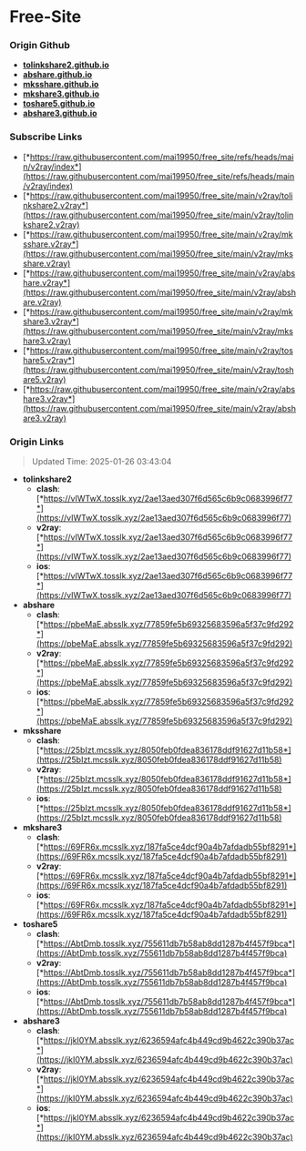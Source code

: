 # Free-Site

### Origin Github

- [**tolinkshare2.github.io**](https://github.com/tolinkshare2/tolinkshare2.github.io)
- [**abshare.github.io**](https://github.com/abshare/abshare.github.io)
- [**mksshare.github.io**](https://github.com/mksshare/mksshare.github.io)
- [**mkshare3.github.io**](https://github.com/mkshare3/mkshare3.github.io)
- [**toshare5.github.io**](https://github.com/toshare5/toshare5.github.io)
- [**abshare3.github.io**](https://github.com/abshare3/abshare3.github.io)

### Subscribe Links

- [*https://raw.githubusercontent.com/mai19950/free_site/refs/heads/main/v2ray/index*](https://raw.githubusercontent.com/mai19950/free_site/refs/heads/main/v2ray/index)
- [*https://raw.githubusercontent.com/mai19950/free_site/main/v2ray/tolinkshare2.v2ray*](https://raw.githubusercontent.com/mai19950/free_site/main/v2ray/tolinkshare2.v2ray)
- [*https://raw.githubusercontent.com/mai19950/free_site/main/v2ray/mksshare.v2ray*](https://raw.githubusercontent.com/mai19950/free_site/main/v2ray/mksshare.v2ray)
- [*https://raw.githubusercontent.com/mai19950/free_site/main/v2ray/abshare.v2ray*](https://raw.githubusercontent.com/mai19950/free_site/main/v2ray/abshare.v2ray)
- [*https://raw.githubusercontent.com/mai19950/free_site/main/v2ray/mkshare3.v2ray*](https://raw.githubusercontent.com/mai19950/free_site/main/v2ray/mkshare3.v2ray)
- [*https://raw.githubusercontent.com/mai19950/free_site/main/v2ray/toshare5.v2ray*](https://raw.githubusercontent.com/mai19950/free_site/main/v2ray/toshare5.v2ray)
- [*https://raw.githubusercontent.com/mai19950/free_site/main/v2ray/abshare3.v2ray*](https://raw.githubusercontent.com/mai19950/free_site/main/v2ray/abshare3.v2ray)

### Origin Links

> Updated Time: 2025-01-26 03:43:04

- **tolinkshare2**
  - **clash**: [*https://vIWTwX.tosslk.xyz/2ae13aed307f6d565c6b9c0683996f77*](https://vIWTwX.tosslk.xyz/2ae13aed307f6d565c6b9c0683996f77)
  - **v2ray**: [*https://vIWTwX.tosslk.xyz/2ae13aed307f6d565c6b9c0683996f77*](https://vIWTwX.tosslk.xyz/2ae13aed307f6d565c6b9c0683996f77)
  - **ios**: [*https://vIWTwX.tosslk.xyz/2ae13aed307f6d565c6b9c0683996f77*](https://vIWTwX.tosslk.xyz/2ae13aed307f6d565c6b9c0683996f77)
- **abshare**
  - **clash**: [*https://pbeMaE.absslk.xyz/77859fe5b69325683596a5f37c9fd292*](https://pbeMaE.absslk.xyz/77859fe5b69325683596a5f37c9fd292)
  - **v2ray**: [*https://pbeMaE.absslk.xyz/77859fe5b69325683596a5f37c9fd292*](https://pbeMaE.absslk.xyz/77859fe5b69325683596a5f37c9fd292)
  - **ios**: [*https://pbeMaE.absslk.xyz/77859fe5b69325683596a5f37c9fd292*](https://pbeMaE.absslk.xyz/77859fe5b69325683596a5f37c9fd292)
- **mksshare**
  - **clash**: [*https://25bIzt.mcsslk.xyz/8050feb0fdea836178ddf91627d11b58*](https://25bIzt.mcsslk.xyz/8050feb0fdea836178ddf91627d11b58)
  - **v2ray**: [*https://25bIzt.mcsslk.xyz/8050feb0fdea836178ddf91627d11b58*](https://25bIzt.mcsslk.xyz/8050feb0fdea836178ddf91627d11b58)
  - **ios**: [*https://25bIzt.mcsslk.xyz/8050feb0fdea836178ddf91627d11b58*](https://25bIzt.mcsslk.xyz/8050feb0fdea836178ddf91627d11b58)
- **mkshare3**
  - **clash**: [*https://69FR6x.mcsslk.xyz/187fa5ce4dcf90a4b7afdadb55bf8291*](https://69FR6x.mcsslk.xyz/187fa5ce4dcf90a4b7afdadb55bf8291)
  - **v2ray**: [*https://69FR6x.mcsslk.xyz/187fa5ce4dcf90a4b7afdadb55bf8291*](https://69FR6x.mcsslk.xyz/187fa5ce4dcf90a4b7afdadb55bf8291)
  - **ios**: [*https://69FR6x.mcsslk.xyz/187fa5ce4dcf90a4b7afdadb55bf8291*](https://69FR6x.mcsslk.xyz/187fa5ce4dcf90a4b7afdadb55bf8291)
- **toshare5**
  - **clash**: [*https://AbtDmb.tosslk.xyz/755611db7b58ab8dd1287b4f457f9bca*](https://AbtDmb.tosslk.xyz/755611db7b58ab8dd1287b4f457f9bca)
  - **v2ray**: [*https://AbtDmb.tosslk.xyz/755611db7b58ab8dd1287b4f457f9bca*](https://AbtDmb.tosslk.xyz/755611db7b58ab8dd1287b4f457f9bca)
  - **ios**: [*https://AbtDmb.tosslk.xyz/755611db7b58ab8dd1287b4f457f9bca*](https://AbtDmb.tosslk.xyz/755611db7b58ab8dd1287b4f457f9bca)
- **abshare3**
  - **clash**: [*https://jkI0YM.absslk.xyz/6236594afc4b449cd9b4622c390b37ac*](https://jkI0YM.absslk.xyz/6236594afc4b449cd9b4622c390b37ac)
  - **v2ray**: [*https://jkI0YM.absslk.xyz/6236594afc4b449cd9b4622c390b37ac*](https://jkI0YM.absslk.xyz/6236594afc4b449cd9b4622c390b37ac)
  - **ios**: [*https://jkI0YM.absslk.xyz/6236594afc4b449cd9b4622c390b37ac*](https://jkI0YM.absslk.xyz/6236594afc4b449cd9b4622c390b37ac)

